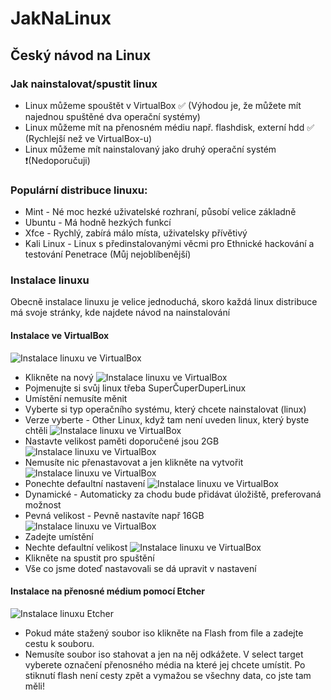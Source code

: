 # JakNaLinux
## Český návod na Linux
### Jak nainstalovat/spustit linux
* Linux můžeme spouštět v VirtualBox ✅ (Výhodou je, že můžete mít najednou spuštěné dva operační systémy)
* Linux můžeme mít na přenosném médiu např. flashdisk, externí hdd ✅ (Rychlejší než ve VirtualBox-u)
* Linux můžeme mít nainstalovaný jako druhý operační systém ❗(Nedoporučuji)

### Populární distribuce linuxu:
* Mint - Né moc hezké uživatelské rozhraní, působí velice základně
* Ubuntu - Má hodně hezkých funkcí
* Xfce - Rychlý, zabírá málo místa, uživatelsky přívětivý
* Kali Linux - Linux s předinstalovanými věcmi pro Ethnické hackování a testování Penetrace (Můj nejoblíbenější)

### Instalace linuxu
Obecně instalace linuxu je velice jednoduchá, skoro každá linux distribuce má svoje stránky, kde najdete návod na nainstalování
    
#### Instalace ve VirtualBox
![Instalace linuxu ve VirtualBox](https://github.com/MujSen/JakNaLinux/blob/main/Instalace/VirtualBoxInstalace-1.png)
* Klikněte na nový
![Instalace linuxu ve VirtualBox](https://github.com/MujSen/JakNaLinux/blob/main/Instalace/VirtualBoxInstalace-2.png)
* Pojmenujte si svůj linux třeba SuperČuperDuperLinux
* Umístění nemusíte měnit
* Vyberte si typ operačního systému, který chcete nainstalovat (linux)
* Verze vyberte - Other Linux, když tam není uveden linux, který byste chtěli 
![Instalace linuxu ve VirtualBox](https://github.com/MujSen/JakNaLinux/blob/main/Instalace/VirtualBoxInstalace-3.png)
* Nastavte velikost paměti doporučené jsou 2GB
![Instalace linuxu ve VirtualBox](https://github.com/MujSen/JakNaLinux/blob/main/Instalace/VirtualBoxInstalace-4.png)
* Nemusíte nic přenastavovat a jen klikněte na vytvořit
![Instalace linuxu ve VirtualBox](https://github.com/MujSen/JakNaLinux/blob/main/Instalace/VirtualBoxInstalace-5.png)
* Ponechte defaultní nastavení
![Instalace linuxu ve VirtualBox](https://github.com/MujSen/JakNaLinux/blob/main/Instalace/VirtualBoxInstalace-6.png)
* Dynamické - Automaticky za chodu bude přidávat úložiště, preferovaná možnost
* Pevná velikost - Pevně nastavíte např 16GB
![Instalace linuxu ve VirtualBox](https://github.com/MujSen/JakNaLinux/blob/main/Instalace/VirtualBoxInstalace-7.png)
* Zadejte umístění
* Nechte defaultní velikost
![Instalace linuxu ve VirtualBox](https://github.com/MujSen/JakNaLinux/blob/main/Instalace/VirtualBoxInstalace-8.png)
* Klikněte na spustit pro spuštění
* Vše co jsme doteď nastavovali se dá upravit v nastavení
    
#### Instalace na přenosné médium pomocí Etcher
![Instalace linuxu Etcher](https://raw.githubusercontent.com/MujSen/JakNaLinux/main/Instalace/EtcherInstalace.png)
* Pokud máte stažený soubor iso klikněte na Flash from file a zadejte cestu k souboru.
* Nemusíte soubor iso stahovat a jen na něj odkážete.
V select target vyberete označení přenosného média na které jej chcete umístit.
Po stiknutí flash není cesty zpět a vymažou se všechny data, co jste tam měli!

